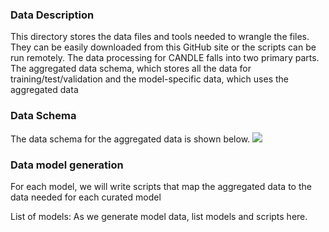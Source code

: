 ### Data Description

This directory stores the data files and tools needed to wrangle the files. They can be easily downloaded from this GitHub site or the scripts can be run remotely. The data processing for CANDLE falls into two primary parts. The aggregated data schema, which stores all the data for training/test/validation and the model-specific data, which uses the aggregated data 

### Data Schema

The data schema for the aggregated data is shown below.
![](./origDataSchema.jpg|width=100)


### Data model generation

For each model, we will write scripts that map the aggregated data to the data needed for each curated model


List of models:
As we generate model data, list models and scripts here.
